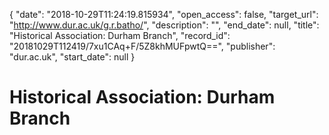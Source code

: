 {
  "date": "2018-10-29T11:24:19.815934", 
  "open_access": false, 
  "target_url": "http://www.dur.ac.uk/g.r.batho/", 
  "description": "", 
  "end_date": null, 
  "title": "Historical Association: Durham Branch", 
  "record_id": "20181029T112419/7xu1CAq+F/5Z8khMUFpwtQ==", 
  "publisher": "dur.ac.uk", 
  "start_date": null
}

# Historical Association: Durham Branch

